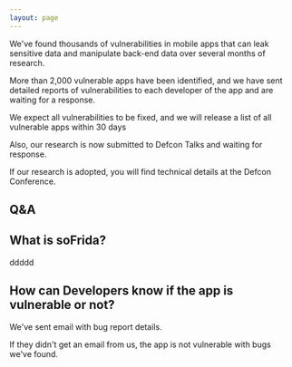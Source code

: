 ```yaml
---
layout: page
---
```


We've found thousands of vulnerabilities in mobile apps that can leak sensitive data and manipulate back-end data over several months of research.

More than 2,000 vulnerable apps have been identified, and we have sent detailed reports of vulnerabilities to each developer of the app and are waiting for a response.

We expect all vulnerabilities to be fixed, and we will release a list of all vulnerable apps within 30 days

Also, our research is now submitted to Defcon Talks and waiting for response.

If our research is adopted, you will find technical details at the Defcon Conference.


## Q&A

## What is soFrida?

ddddd

## How can Developers know if the app is vulnerable or not?

We've sent email with bug report details.

If they didn't get an email from us, the app is not vulnerable with bugs we've found.



<!--<div id="gh-latest"></div>-->
<!-- <div class="posts">
  {% for post in site.posts %}
    <article class="post">

      <h1><a href="{{ site.baseurl }}{{ post.url }}">{{ post.title }}</a></h1>

      <div>
        <p class="post_date">{{ post.date | date: "%B %e, %Y" }}</p>
      </div>

      <div class="entry">
        {{ post.excerpt }}
      </div>

      <a href="{{ site.baseurl }}{{ post.url }}" class="read-more">Read More</a>
    </article>
  {% endfor %}
</div> -->

<!-- <script>
    /*var xmlhttp = new XMLHttpRequest();
    var userMetaURL = "https://api.github.com/users/yourusername/events";
    xmlhttp.onreadystatechange = function () {
      if (this.readyState == 4 && this.status == 200) {
        var userMeta = JSON.parse(this.responseText);

        for(let i = 0; i < userMeta.length; i++){
          if(userMeta[i].type == 'PushEvent'){
            var commitURL = userMeta[i].payload.commits[0].url.replace('api.', '').replace('repos/', '').replace('commits', 'commit');
            var projectURL = userMeta[i].repo.url.replace('api.', '').replace('repos/', '');
            var commitMessage = userMeta[i].payload.commits[0].message;
            var projectName = userMeta[i].repo.name;
            var commitDate = new Date(userMeta[i].created_at).toDateString();

            var ghLatestActivity = '<a class="chip yellow lighten-2">Latest commit</a>"' + '<a class="text-link" href="' + commitURL + '"' + '>' + commitMessage + '</a>' + '" at ' + '<a class="text-link" href="' + projectURL + '"' + '>' + projectName + '</a>' + ' on ' + commitDate + '.';

            document.getElementById("gh-latest").innerHTML = ghLatestActivity;
            break;
          }
        }
      }
    };
    xmlhttp.open("GET", userMetaURL, true);
    xmlhttp.send();*/
  </script> -->
